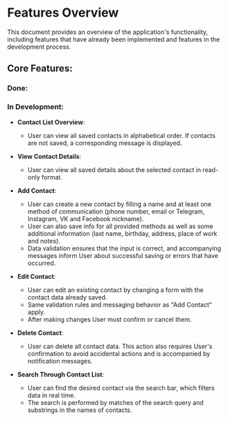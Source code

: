 # Features Overview

This document provides an overview of the application's functionality, including features that have already been implemented and features in the development process.

## Core Features:

### Done:

### In Development:

- **Contact List Overview**:
    - User can view all saved contacts in alphabetical order. If contacts are not saved, a corresponding message is displayed.

- **View Contact Details**:
    - User can view all saved details about the selected contact in read-only format.

- **Add Contact**:
    - User can create a new contact by filling a name and at least one method of communication (phone number, email or Telegram, Instagram, VK and Facebook nickname).
    - User can also save info for all provided methods as well as some additional information (last name, birthday, address, place of work and notes).
    - Data validation ensures that the input is correct, and accompanying messages inform User about successful saving or errors that have occurred.

- **Edit Contact**:
    - User can edit an existing contact by changing a form with the contact data already saved. 
    - Same validation rules and messaging behavior as "Add Contact" apply.
    - After making changes User must confirm or cancel them.

- **Delete Contact**:
    - User can delete all contact data. This action also requires User's confirmation to avoid accidental actions and is accompanied by notification messages.

- **Search Through Contact List**:
    - User can find the desired contact via the search bar, which filters data in real time. 
    - The search is performed by matches of the search query and substrings in the names of contacts.